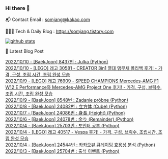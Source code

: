 ### Hi there 👋

📬  Contact Email : somjang@kakao.com

👨🏻‍💻  Tech & Daily Blog : https://somjang.tistory.com

[![github stats](https://github-readme-stats.vercel.app/api?username=SOMJANG&show_icons=true&hide_border=False)](https://somjang.tistory.com)

🤩 Latest Blog Post

[2022/10/10 - [BaekJoon] 8437번 : Julka (Python)](https://somjang.tistory.com/entry/BaekJoon-8437%EB%B2%88-Julka-Python) <br>
[2022/10/10 - [LEGO] 레고 30581 - CREATOR 3in1 열대 앵무새 폴리백 후기! - 가격, 구성, 조립 시간, 조립 완성 모습](https://somjang.tistory.com/entry/LEGO-%EB%A0%88%EA%B3%A0-30581-CREATOR-3in1-%EC%97%B4%EB%8C%80-%EC%95%B5%EB%AC%B4%EC%83%88-%ED%8F%B4%EB%A6%AC%EB%B0%B1-%ED%9B%84%EA%B8%B0-%EA%B0%80%EA%B2%A9-%EA%B5%AC%EC%84%B1-%EC%A1%B0%EB%A6%BD-%EC%8B%9C%EA%B0%84-%EC%A1%B0%EB%A6%BD-%EC%99%84%EC%84%B1-%EB%AA%A8%EC%8A%B5) <br>
[2022/10/9 - [LEGO] 레고 76909 - SPEED CHAMPIONS Mercedes-AMG F1 W12 E Performance와 Mercedes-AMG Project One 후기! - 가격, 구성, 브릭수, 조립 시간, 조립 완성 모습](https://somjang.tistory.com/entry/LEGO-%EB%A0%88%EA%B3%A0-76909-SPEED-CHAMPIONS-Mercedes-AMG-F1-W12-E-Performance%EC%99%80-Mercedes-AMG-Project-One-%ED%9B%84%EA%B8%B0-%EA%B0%80%EA%B2%A9-%EA%B5%AC%EC%84%B1-%EB%B8%8C%EB%A6%AD%EC%88%98-%EC%A1%B0%EB%A6%BD-%EC%8B%9C%EA%B0%84-%EC%A1%B0%EB%A6%BD-%EC%99%84%EC%84%B1-%EB%AA%A8%EC%8A%B5) <br>
[2022/10/9 - [BaekJoon] 8548번 : Zadanie próbne (Python)](https://somjang.tistory.com/entry/BaekJoon-8548%EB%B2%88-Zadanie-pr%C3%B3bne-Python) <br>
[2022/10/8 - [BaekJoon] 24082번 : 立方体 (Cube) (Python)](https://somjang.tistory.com/entry/BaekJoon-24082%EB%B2%88-%E7%AB%8B%E6%96%B9%E4%BD%93-Cube-Python) <br>
[2022/10/7 - [BaekJoon] 24086번 : 身長 (Height) (Python)](https://somjang.tistory.com/entry/BaekJoon-24086%EB%B2%88-%E8%BA%AB%E9%95%B7-Height-Python) <br>
[2022/10/6 - [BaekJoon] 24078번 : 余り (Remainder) (Python)](https://somjang.tistory.com/entry/BaekJoon-24078%EB%B2%88-%E4%BD%99%E3%82%8A-Remainder-Python) <br>
[2022/10/4 - [BaekJoon] 25703번 : 포인터 공부 (Python)](https://somjang.tistory.com/entry/BaekJoon-25703%EB%B2%88-%ED%8F%AC%EC%9D%B8%ED%84%B0-%EA%B3%B5%EB%B6%80-Python) <br>
[2022/10/4 - [LEGO] 레고 40517 - Vespa 후기! - 가격, 구성, 브릭수, 조립시간, 조립 완성 모습](https://somjang.tistory.com/entry/LEGO-%EB%A0%88%EA%B3%A0-40517-Vespa-%ED%9B%84%EA%B8%B0-%EA%B0%80%EA%B2%A9-%EA%B5%AC%EC%84%B1-%EB%B8%8C%EB%A6%AD%EC%88%98-%EC%A1%B0%EB%A6%BD%EC%8B%9C%EA%B0%84-%EC%A1%B0%EB%A6%BD-%EC%99%84%EC%84%B1-%EB%AA%A8%EC%8A%B5) <br>
[2022/10/4 - [BaekJoon] 24544번 : 카카오뷰 큐레이팅 효용성 분석 (Python)](https://somjang.tistory.com/entry/BaekJoon-24544%EB%B2%88-%EC%B9%B4%EC%B9%B4%EC%98%A4%EB%B7%B0-%ED%81%90%EB%A0%88%EC%9D%B4%ED%8C%85-%ED%9A%A8%EC%9A%A9%EC%84%B1-%EB%B6%84%EC%84%9D-Python) <br>
[2022/10/3 - [BaekJoon] 25704번 : 출석 이벤트 (Python)](https://somjang.tistory.com/entry/BaekJoon-25704%EB%B2%88-%EC%B6%9C%EC%84%9D-%EC%9D%B4%EB%B2%A4%ED%8A%B8-Python) <br>
